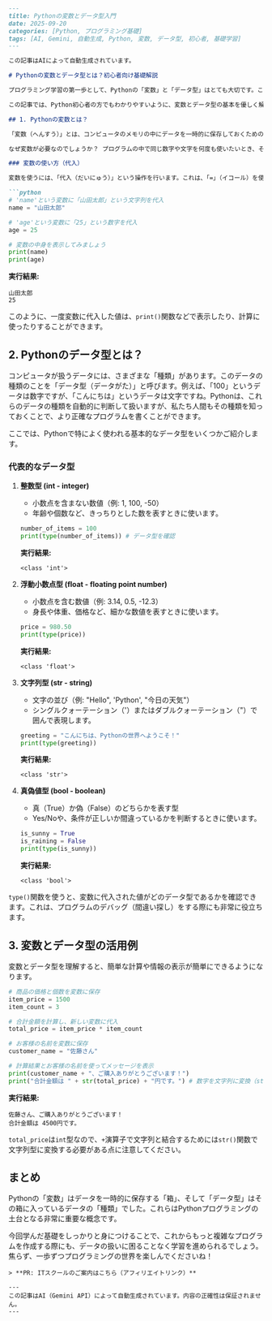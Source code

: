 ```markdown
---
title: Pythonの変数とデータ型入門
date: 2025-09-20
categories: [Python, プログラミング基礎]
tags: [AI, Gemini, 自動生成, Python, 変数, データ型, 初心者, 基礎学習]
---

この記事はAIによって自動生成されています。

# Pythonの変数とデータ型とは？初心者向け基礎解説

プログラミング学習の第一歩として、Pythonの「変数」と「データ型」はとても大切です。これらを理解することで、プログラムがどのように情報を扱い、処理するのかがわかるようになります。まるで料理をするときに材料を入れる容器や、材料の種類（野菜、肉、調味料など）を理解するようなものです。

この記事では、Python初心者の方でもわかりやすいように、変数とデータ型の基本を優しく解説し、具体的なコード例も交えてご紹介します。

## 1. Pythonの変数とは？

「変数（へんすう）」とは、コンピュータのメモリの中にデータを一時的に保存しておくための「箱」のようなものです。この箱には名前（変数名）をつけることができ、中にさまざまな値（数字や文字など）を入れておくことができます。そして、その名前を使って、後で箱の中のデータを取り出したり、新しいデータに入れ替えたりできるのです。

なぜ変数が必要なのでしょうか？ プログラムの中で同じ数字や文字を何度も使いたいとき、その都度直接書き込むのは大変ですし、もし値を変更したくなったときにすべての箇所を修正するのは非効率的です。変数を使えば、一度名前をつけて保存しておけば、その名前を呼び出すだけで簡単に利用でき、変更も一箇所で済みます。

### 変数の使い方（代入）

変数を使うには、「代入（だいにゅう）」という操作を行います。これは、「=」（イコール）を使って、変数の箱に値を入れることです。

```python
# 'name'という変数に「山田太郎」という文字列を代入
name = "山田太郎"

# 'age'という変数に「25」という数字を代入
age = 25

# 変数の中身を表示してみましょう
print(name)
print(age)
```

**実行結果:**
```
山田太郎
25
```

このように、一度変数に代入した値は、`print()`関数などで表示したり、計算に使ったりすることができます。

## 2. Pythonのデータ型とは？

コンピュータが扱うデータには、さまざまな「種類」があります。このデータの種類のことを「データ型（データがた）」と呼びます。例えば、「100」というデータは数字ですが、「こんにちは」というデータは文字ですね。Pythonは、これらのデータの種類を自動的に判断して扱いますが、私たち人間もその種類を知っておくことで、より正確なプログラムを書くことができます。

ここでは、Pythonで特によく使われる基本的なデータ型をいくつかご紹介します。

### 代表的なデータ型

1.  **整数型 (int - integer)**
    *   小数点を含まない数値（例: 1, 100, -50）
    *   年齢や個数など、きっちりとした数を表すときに使います。

    ```python
    number_of_items = 100
    print(type(number_of_items)) # データ型を確認
    ```
    **実行結果:**
    ```
    <class 'int'>
    ```

2.  **浮動小数点型 (float - floating point number)**
    *   小数点を含む数値（例: 3.14, 0.5, -12.3）
    *   身長や体重、価格など、細かな数値を表すときに使います。

    ```python
    price = 980.50
    print(type(price))
    ```
    **実行結果:**
    ```
    <class 'float'>
    ```

3.  **文字列型 (str - string)**
    *   文字の並び（例: "Hello", 'Python', "今日の天気"）
    *   シングルクォーテーション（'）またはダブルクォーテーション（"）で囲んで表現します。

    ```python
    greeting = "こんにちは、Pythonの世界へようこそ！"
    print(type(greeting))
    ```
    **実行結果:**
    ```
    <class 'str'>
    ```

4.  **真偽値型 (bool - boolean)**
    *   真（True）か偽（False）のどちらかを表す型
    *   Yes/Noや、条件が正しいか間違っているかを判断するときに使います。

    ```python
    is_sunny = True
    is_raining = False
    print(type(is_sunny))
    ```
    **実行結果:**
    ```
    <class 'bool'>
    ```

`type()`関数を使うと、変数に代入された値がどのデータ型であるかを確認できます。これは、プログラムのデバッグ（間違い探し）をする際にも非常に役立ちます。

## 3. 変数とデータ型の活用例

変数とデータ型を理解すると、簡単な計算や情報の表示が簡単にできるようになります。

```python
# 商品の価格と個数を変数に保存
item_price = 1500
item_count = 3

# 合計金額を計算し、新しい変数に代入
total_price = item_price * item_count

# お客様の名前を変数に保存
customer_name = "佐藤さん"

# 計算結果とお客様の名前を使ってメッセージを表示
print(customer_name + "、ご購入ありがとうございます！")
print("合計金額は " + str(total_price) + "円です。") # 数字を文字列に変換（str()）
```

**実行結果:**
```
佐藤さん、ご購入ありがとうございます！
合計金額は 4500円です。
```
`total_price`は`int`型なので、`+`演算子で文字列と結合するためには`str()`関数で文字列型に変換する必要がある点に注意してください。

## まとめ

Pythonの「変数」はデータを一時的に保存する「箱」、そして「データ型」はその箱に入っているデータの「種類」でした。これらはPythonプログラミングの土台となる非常に重要な概念です。

今回学んだ基礎をしっかりと身につけることで、これからもっと複雑なプログラムを作成する際にも、データの扱いに困ることなく学習を進められるでしょう。焦らず、一歩ずつプログラミングの世界を楽しんでくださいね！
```
> **PR: ITスクールのご案内はこちら（アフィリエイトリンク）**

---
この記事はAI（Gemini API）によって自動生成されています。内容の正確性は保証されません。
---
